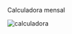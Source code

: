 Calculadora mensal  

![calculadora](https://user-images.githubusercontent.com/106751266/188243180-9906afc6-e76b-4d60-953c-7f9cefc0db74.png)

